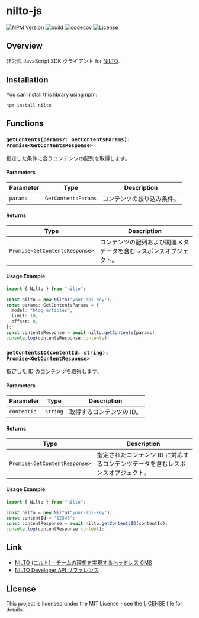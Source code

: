 # nilto-js

[![NPM Version](https://img.shields.io/npm/v/nilto?logo=npm)](https://www.npmjs.com/package/nilto)
![build](https://github.com/ryohidaka/nilto-js/workflows/Build/badge.svg)
[![codecov](https://codecov.io/gh/ryohidaka/nilto-js/graph/badge.svg?token=RHP9TB2F51)](https://codecov.io/gh/ryohidaka/nilto-js)
[![License](https://img.shields.io/badge/license-MIT-blue.svg)](https://opensource.org/licenses/MIT)

## Overview

非公式 JavaScript SDK クライアント for [NILTO](https://www.nilto.com/ja).

## Installation

You can install this library using npm:

```shell
npm install nilto
```

## Functions

### `getContents(params?: GetContentsParams): Promise<GetContentsResponse>`

指定した条件に合うコンテンツの配列を取得します。

#### Parameters

| Parameter | Type                | Description                |
| --------- | ------------------- | -------------------------- |
| `params`  | `GetContentsParams` | コンテンツの絞り込み条件。 |

#### Returns

| Type                           | Description                                                        |
| ------------------------------ | ------------------------------------------------------------------ |
| `Promise<GetContentsResponse>` | コンテンツの配列および関連メタデータを含むレスポンスオブジェクト。 |

#### Usage Example

```ts
import { Nilto } from "nilto";

const nilto = new Nilto("your-api-key");
const params: GetContentsParams = {
  model: "blog_articles",
  limit: 10,
  offset: 0,
};
const contentsResponse = await nilto.getContents(params);
console.log(contentsResponse.contents);
```

### `getContentsID(contentId: string): Promise<GetContentResponse>`

指定した ID のコンテンツを取得します。

#### Parameters

| Parameter   | Type     | Description               |
| ----------- | -------- | ------------------------- |
| `contentId` | `string` | 取得するコンテンツの ID。 |

#### Returns

| Type                          | Description                                                                      |
| ----------------------------- | -------------------------------------------------------------------------------- |
| `Promise<GetContentResponse>` | 指定されたコンテンツ ID に対応するコンテンツデータを含むレスポンスオブジェクト。 |

#### Usage Example

```ts
import { Nilto } from "nilto";

const nilto = new Nilto("your-api-key");
const contentId = "12345";
const contentResponse = await nilto.getContentsID(contentId);
console.log(contentResponse.content);
```

## Link

- [NILTO (ニルト) - チームの理想を実現するヘッドレス CMS](https://www.nilto.com/ja)
- [NILTO Developer API リファレンス](https://www.nilto.com/api)

## License

This project is licensed under the MIT License - see the [LICENSE](LICENSE) file for details.
